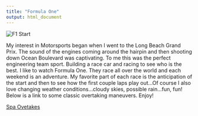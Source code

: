 ```yaml
---
title: "Formula One"
output: html_document
---
```


![F1 Start](/img/f1-start.jpg)

My interest in Motorsports began when I went to the Long Beach Grand Prix.  The sound of the engines coming around the hairpin and then shooting down Ocean Boulevard was captivating.  To me this was the perfect engineering team sport.  Building a race car and racing to see who is the best.  I like to watch Formula One.  They race all over the world and each weekend is an adventure.  My favorite part of each race is the anticipation of the start and then to see how the first couple laps play out...Of course I also love changing weather conditions...cloudy skies, possible rain...fun, fun!
Below is a link to some classic overtaking maneuvers.  Enjoy!

[Spa Ovetakes](https://www.formula1.com/en/video/2016/8/Five_of_the_best_overtakes_at_Spa-Francorchamps.html)